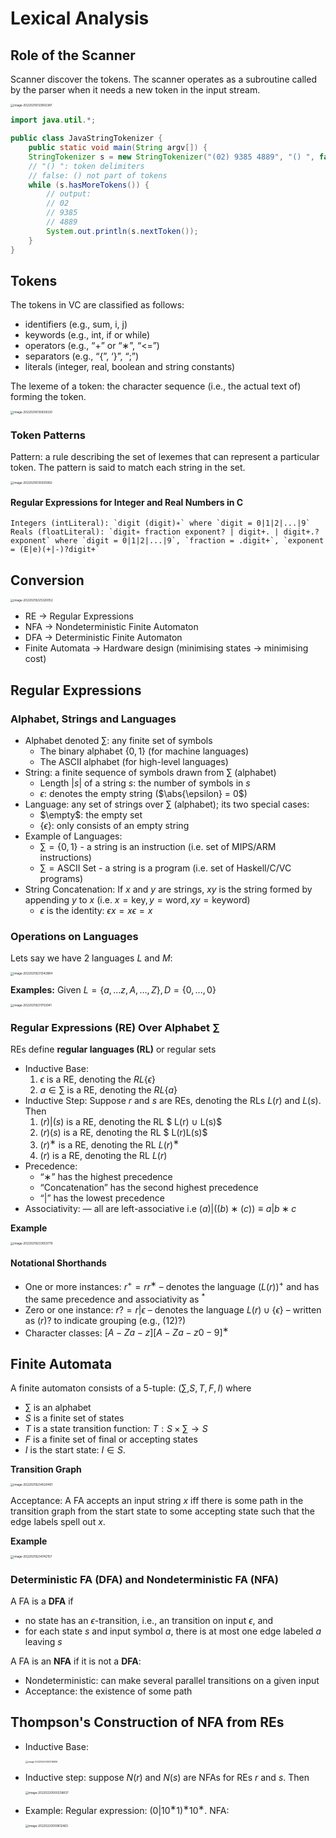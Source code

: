 # Lexical Analysis

## Role of the Scanner

Scanner discover the tokens. The scanner operates as a subroutine called by the parser when it needs a new token in the input stream.

<img src="images/image-20220216133902387.png" alt="image-20220216133902387" style="zoom: 33%;" />

```java
import java.util.*;

public class JavaStringTokenizer {
    public static void main(String argv[]) {
    StringTokenizer s = new StringTokenizer("(02) 9385 4889", "() ", false);
    // "() ": token delimiters
    // false: () not part of tokens
    while (s.hasMoreTokens()) {
        // output:
        // 02
        // 9385
        // 4889
    	System.out.println(s.nextToken());
    }
}
```

## Tokens

The tokens in VC are classified as follows:

- identifiers (e.g., sum, i, j)
- keywords (e.g., int, if or while)
- operators (e.g., “+” or “∗”, “<=”)
- separators (e.g., “{”, ‘}”, “;”)
- literals (integer, real, boolean and string constants)

The lexeme of a token: the character sequence (i.e., the actual text of) forming the token.

<img src="images/image-20220216135839320.png" alt="image-20220216135839320" style="zoom: 33%;" />

### Token Patterns

Pattern: a rule describing the set of lexemes that can represent a particular token. The pattern is said to match each string in the set.

<img src="images/image-20220216135935992.png" alt="image-20220216135935992" style="zoom:33%;" />

#### Regular Expressions for Integer and Real Numbers in C

```
Integers (intLiteral): `digit (digit)∗` where `digit = 0|1|2|...|9`
Reals (floatLiteral): `digit∗ fraction exponent? | digit+. | digit+.?exponent` where `digit = 0|1|2|...|9`, `fraction = .digit+`, `exponent = (E|e)(+|-)?digit+`
```

## Conversion

<img src="images/image-20220219225320052.png" alt="image-20220219225320052" style="zoom:33%;" />

- RE -> Regular Expressions
- NFA -> Nondeterministic Finite Automaton
- DFA -> Deterministic Finite Automaton
- Finite Automata -> Hardware design (minimising states -> minimising cost)

## Regular Expressions

### Alphabet, Strings and Languages

- Alphabet denoted $\sum$: any finite set of symbols
  - The binary alphabet $\{0,1\}$ (for machine languages)
  - The ASCII alphabet (for high-level languages)
- String: a finite sequence of symbols drawn from $\sum$ (alphabet)
  - Length $|s|$ of a string $s$: the number of symbols in $s$
  - $\epsilon$: denotes the empty string ($\abs{\epsilon} = 0$)
- Language: any set of strings over $\sum$ (alphabet); its two special cases:
  - $\empty$: the empty set
  - $\{\epsilon\}$: only consists of an empty string
- Example of Languages:
  - $\sum = \{0,1\}$ - a string is an instruction (i.e. set of MIPS/ARM instructions)
  - $\sum = \text{ASCII Set}$ - a string is a program (i.e. set of Haskell/C/VC programs)
- String Concatenation: If $x$ and $y$ are strings, $xy$ is the string formed by appending $y$ to $x$ (i.e. $x = \text{key}, y = \text{word}, xy = \text{keyword}$)
  - $\epsilon$ is the identity: $\epsilon x = x \epsilon = x$

### Operations on Languages

Lets say we have 2 languages $L$ and $M$:

<img src="images/image-20220219231342884.png" alt="image-20220219231342884" style="zoom:33%;" />

**Examples:** Given $L = \{a,...z,A,...,Z\}, D=\{0,...,0\}$

<img src="images/image-20220219231753041.png" alt="image-20220219231753041" style="zoom:33%;" />

### Regular Expressions (RE) Over Alphabet $\sum$

REs define **regular languages (RL)** or regular sets

- Inductive Base:
  1. $\epsilon$ is a RE, denoting the $RL \{\epsilon\}$
  2. $a \in \sum$ is a RE, denoting the $RL \{a\}$
- Inductive Step: Suppose $r$ and $s$ are REs, denoting the RLs $L(r)$ and $L(s)$. Then
  1. $(r)|(s)$ is a RE, denoting the RL $ L(r) ∪ L(s)$
  2. $(r)(s)$ is a RE, denoting the RL $ L(r)L(s)$
  3. $(r)^∗$ is a RE, denoting the RL $L(r)^∗$
  4. $(r)$ is a RE, denoting the RL $L(r)$
- Precedence:
  - “∗” has the highest precedence
  - “Concatenation” has the second highest precedence
  - “|” has the lowest precedence
- Associativity: — all are left-associative i.e $(a)|((b)∗(c)) ≡ a|b∗c$

**Example**

<img src="images/image-20220219233053779.png" alt="image-20220219233053779" style="zoom:33%;" />

#### Notational Shorthands

- One or more instances: $r^+ = rr^∗$ – denotes the language $(L(r))^+$ and has the same precedence and associativity as $^{*}$
- Zero or one instance: $r? = r|\epsilon$ – denotes the language $L(r) ∪ \{\epsilon\}$ – written as $(r)?$ to indicate grouping (e.g., $(12)?$)
- Character classes: $[A − Za − z ][A − Za − z0 − 9 ]^∗$

## Finite Automata

A finite automaton consists of a 5-tuple: $(\sum, S, T, F, I)$ where

-  $\sum$ is an alphabet
- $S$ is a finite set of states
- $T$ is a state transition function: $T : S × \sum → S$
- $F$ is a finite set of final or accepting states
- $I$ is the start state: $I ∈ S$.

**Transition Graph**

<img src="images/image-20220219234520491.png" alt="image-20220219234520491" style="zoom:33%;" />

Acceptance: A FA accepts an input string $x$ iff there is some path in the transition graph from the start state to some accepting state such that the edge labels spell out $x$.

**Example**

<img src="images/image-20220219234742157.png" alt="image-20220219234742157" style="zoom:33%;" />

### Deterministic FA (DFA) and Nondeterministic FA (NFA)

A FA is a **DFA** if

- no state has an $\epsilon$-transition, i.e., an transition on input $\epsilon$, and
- for each state $s$ and input symbol $a$, there is at most one edge labeled $a$ leaving $s$

A FA is an **NFA** if it is not a **DFA**:

- Nondeterministic: can make several parallel transitions on a given input
- Acceptance: the existence of some path

## Thompson's Construction of NFA from REs

- Inductive Base:

  <img src="images/image-20220220000216956.png" alt="image-20220220000216956" style="zoom:25%;" />

- Inductive step: suppose $N(r)$ and $N(s)$ are NFAs for REs $r$ and $s$. Then

  <img src="images/image-20220220000238837.png" alt="image-20220220000238837" style="zoom:33%;" />

- Example: Regular expression: $(0|10^∗1)^∗10^∗$. NFA:

  <img src="images/image-20220220000612463.png" alt="image-20220220000612463" style="zoom:33%;" />

  
